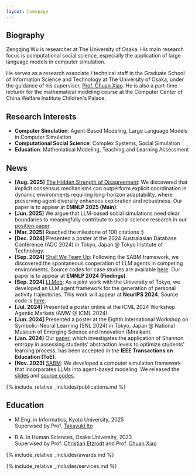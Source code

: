 ```yaml
---
layout: homepage
---
```


## Biography

Zengqing Wu is researcher at The University of Osaka. His main research focus is computational social science, especially the application of large language models in computer simulation.

He serves as a research associate / technical staff in the Graduate School of Information Science and Technology at The University of Osaka, under the guidance of his supervisor, [Prof. Chuan Xiao](https://sites.google.com/site/chuanxiao1983/home). He is also a part-time lecturer for the mathematical modeling course at the Computer Center of China Welfare Institute Children's Palace.

<!-- [[Japanese Page](./jp.md)] [[Chinese Page](./cn.md)] -->

## Research Interests

- **Computer Simulation**: Agent-Based Modeling, Large Language Models in Computer Simulation
- **Computational Social Science**: Complex Systems, Social Simulation
- **Education**: Mathematical Modeling, Teaching and Learning Assessment

## News

- **[Aug. 2025]** [The Hidden Strength of Disagreement](https://arxiv.org/abs/2502.16565): We discovered that implicit consensus mechanisms can outperform explicit coordination in dynamic environments requiring long-horizon adaptability, where preserving agent diversity enhances exploration and robustness. Our paper is to appear at **EMNLP 2025 (Main)**.
- **[Jun. 2025]** We argue that LLM-based social simulations need clear boundaries to meaningfully contribute to social science research in our [position paper](https://arxiv.org/abs/2506.19806).
- **[Mar. 2025]** Reached the milestone of 100 citations :)
- **[Dec. 2024]** Presented a poster at the 2024 Australasian Database Conference (ADC 2024) in Tokyo, Japan @ Tokyo Institute of Technology.
- **[Sep. 2024]** [Shall We Team Up](https://arxiv.org/abs/2402.12327): Following the SABM framework, we discovered the spontaneous cooperation of LLM agents in competing environments. Source codes for case studies are available [here](https://github.com/wuzengqing001225/SABM_ShallWeTeamUp). Our paper is to appear at **EMNLP 2024 (Findings)**.
- **[Sep. 2024]** [LLMob](https://arxiv.org/abs/2402.14744): As a joint work with the University of Tokyo, we developed an LLM agent framework for the generation of personal activity trajectories. This work will appear at **NeurIPS 2024**. Source code is [here](https://github.com/Wangjw6/LLMob/).
- **[Jul. 2024]** Presented a poster online at the ICML 2024 Workshop Agentic Markets (AMW @ ICML 2024).
- **[Jun. 2024]** Presented a poster at the Eighth International Workshop on Symbolic-Neural Learning (SNL 2024) in Tokyo, Japan @ National Museum of Emerging Science and Innovation (Miraikan).
- **[Jan. 2024]** Our [paper](https://drive.google.com/file/d/1OHINx0XsqTKS-rHOJCTqdY8Cz664Beez/view), which investigates the application of Shannon entropy in assessing students' abstraction levels to optimize students' learning process, has been accepted in the **IEEE Transactions on Education (ToE)**.
- **[Nov. 2023]** [SABM](https://arxiv.org/abs/2311.06330): We developed a computer simulation framework that incorporates LLMs into agent-based modeling. We released the [slides](https://docs.google.com/presentation/d/1GqLjlsjfaN-sbNvLENkAnx8OMlSgeUcz/edit?usp=sharing&ouid=110669723869294635935&rtpof=true&sd=true) and [source codes](https://github.com/Roihn/SABM).

{% include_relative _includes/publications.md %}

<!-- A complete list of research papers is available at: [Publications](./assets/files/Publication_List_Zengqing_Wu.pdf) -->

## Education
- M.Eng. in Informatics, Kyoto University, 2025<br/>
  Supervised by Prof. [Takayuki Ito](https://researchmap.jp/takayuki.ito)
  
- B.A. in Human Sciences, Osaka University, 2023<br/>
  Supervised by Prof. [Christian Etzrodt](https://researchmap.jp/7000013493?lang=en) and Prof. [Chuan Xiao](https://sites.google.com/site/chuanxiao1983/home)

{% include_relative _includes/awards.md %}

{% include_relative _includes/services.md %}
